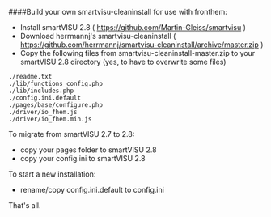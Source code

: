 ####Build your own smartvisu-cleaninstall for use with fronthem:

- Install smartVISU 2.8 ( https://github.com/Martin-Gleiss/smartvisu )
- Download herrmannj's smartvisu-cleaninstall ( https://github.com/herrmannj/smartvisu-cleaninstall/archive/master.zip )
- Copy the following files from smartvisu-cleaninstall-master.zip to your smartVISU 2.8 directory (yes, to have to overwrite some files)

```
./readme.txt
./lib/functions_config.php
./lib/includes.php
./config.ini.default
./pages/base/configure.php
./driver/io_fhem.js
./driver/io_fhem.min.js
```

To migrate from smartVISU 2.7 to 2.8:
- copy your pages folder to smartVISU 2.8
- copy your config.ini to smartVISU 2.8

To start a new installation:
- rename/copy config.ini.default to config.ini

That's all.